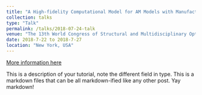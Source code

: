 ```yaml
---
title: "A High-fidelity Computational Model for AM Models with Manufacturing Errors"
collection: talks
type: "Talk"
permalink: /talks/2018-07-24-talk
venue: "The 13th World Congress of Structural and Multidisciplinary Optimization"
date: 2018-7-22 to 2018-7-27
location: "New York, USA"
---
```


[More information here](http://exampleurl.com)

This is a description of your tutorial, note the different field in type. This is a markdown files that can be all markdown-ified like any other post. Yay markdown!
